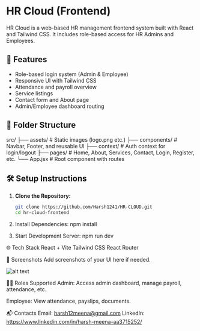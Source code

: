 # HR Cloud (Frontend)

HR Cloud is a web-based HR management frontend system built with React and Tailwind CSS. It includes role-based access for HR Admins and Employees.

## 🚀 Features

- Role-based login system (Admin & Employee)
- Responsive UI with Tailwind CSS
- Attendance and payroll overview
- Service listings
- Contact form and About page
- Admin/Employee dashboard routing

## 📁 Folder Structure

src/
├── assets/ # Static images (logo.png etc.)
├── components/ # Navbar, Footer, and reusable UI
├── context/ # Auth context for login/logout
├── pages/ # Home, About, Services, Contact, Login, Register, etc.
└── App.jsx # Root component with routes


## 🛠️ Setup Instructions

1. **Clone the Repository:**

   ```bash
   git clone https://github.com/Harsh1241/HR-CLOUD.git
   cd hr-cloud-frontend

2. Install Dependencies:
npm install

3. Start Development Server:
npm run dev


🌐 Tech Stack
React + Vite
Tailwind CSS
React Router


📸 Screenshots
Add screenshots of your UI here if needed.

![alt text](/hr-cloud/src/assets/screenshots/home.png)


🧑‍💼 Roles Supported
Admin: Access admin dashboard, manage payroll, attendance, etc.

Employee: View attendance, payslips, documents.

📬 Contacts
Email: harsh12meena@gmail.com
LinkedIn: https://www.linkedin.com/in/harsh-meena-aa3715252/